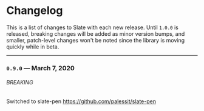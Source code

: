 # Changelog

This is a list of changes to Slate with each new release. Until `1.0.0` is released, breaking changes will be added as minor version bumps, and smaller, patch-level changes won't be noted since the library is moving quickly while in beta.

---

### `0.9.0` — March 7, 2020

###### BREAKING

Switched to slate-pen https://github.com/palessit/slate-pen
